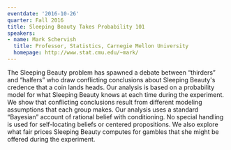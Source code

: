 ```yaml
---
eventdate: '2016-10-26'
quarter: Fall 2016
title: Sleeping Beauty Takes Probability 101
speakers:
- name: Mark Schervish
  title: Professor, Statistics, Carnegie Mellon University
  homepage: http://www.stat.cmu.edu/~mark/
---
```

The Sleeping Beauty problem has spawned a debate between “thirders” and “halfers” who draw conflicting conclusions about Sleeping Beauty's credence that a coin lands heads. Our analysis is based on a probability model for what Sleeping Beauty knows at each time during the experiment. We show that conflicting conclusions result from different modeling assumptions that each group makes. Our analysis uses a standard “Bayesian” account of rational belief with conditioning. No special handling is used for self-locating beliefs or centered propositions. We also explore what fair prices Sleeping Beauty computes for gambles that she might be offered during the experiment.